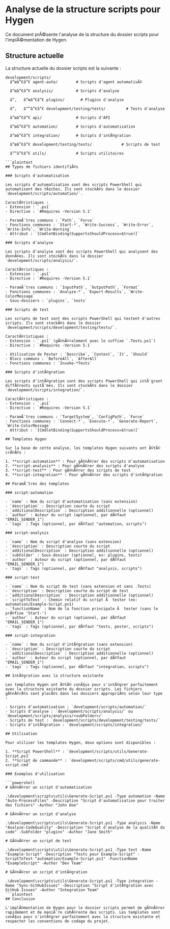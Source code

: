 # Analyse de la structure scripts pour Hygen

Ce document prÃ©sente l'analyse de la structure du dossier scripts pour l'implÃ©mentation de Hygen.

## Structure actuelle

La structure actuelle du dossier scripts est la suivante :

```plaintext
development/scripts/
  â”œâ”€â”€ agent-auto/        # Scripts d'agent automatisÃ©

  â”œâ”€â”€ analysis/          # Scripts d'analyse

  â”‚   â”œâ”€â”€ plugins/       # Plugins d'analyse

  â”‚   â””â”€â”€ development/testing/tests/         # Tests d'analyse

  â”œâ”€â”€ api/               # Scripts d'API

  â”œâ”€â”€ automation/        # Scripts d'automatisation

  â”œâ”€â”€ integration/       # Scripts d'intÃ©gration

  â”œâ”€â”€ development/testing/tests/             # Scripts de test

  â””â”€â”€ utils/             # Scripts utilitaires

```plaintext
## Types de fichiers identifiÃ©s

### Scripts d'automatisation

Les scripts d'automatisation sont des scripts PowerShell qui automatisent des tÃ¢ches. Ils sont stockÃ©s dans le dossier `development/scripts/automation/`.

CaractÃ©ristiques :
- Extension : `.ps1`
- Directive : `#Requires -Version 5.1`

- ParamÃ¨tres communs : `Path`, `Force`
- Fonctions communes : `Start-*`, `Write-Success`, `Write-Error`, `Write-Info`, `Write-Warning`
- Attribut : `[CmdletBinding(SupportsShouldProcess=$true)]`

### Scripts d'analyse

Les scripts d'analyse sont des scripts PowerShell qui analysent des donnÃ©es. Ils sont stockÃ©s dans le dossier `development/scripts/analysis/`.

CaractÃ©ristiques :
- Extension : `.ps1`
- Directive : `#Requires -Version 5.1`

- ParamÃ¨tres communs : `InputPath`, `OutputPath`, `Format`
- Fonctions communes : `Analyze-*`, `Export-Results`, `Write-ColorMessage`
- Sous-dossiers : `plugins`, `tests`

### Scripts de test

Les scripts de test sont des scripts PowerShell qui testent d'autres scripts. Ils sont stockÃ©s dans le dossier `development/scripts/development/testing/tests/`.

CaractÃ©ristiques :
- Extension : `.ps1` (gÃ©nÃ©ralement avec le suffixe `.Tests.ps1`)
- Directive : `#Requires -Version 5.1`

- Utilisation de Pester : `Describe`, `Context`, `It`, `Should`
- Blocs communs : `BeforeAll`, `AfterAll`
- Fonctions communes : `Invoke-*Tests`

### Scripts d'intÃ©gration

Les scripts d'intÃ©gration sont des scripts PowerShell qui intÃ¨grent diffÃ©rents systÃ¨mes. Ils sont stockÃ©s dans le dossier `development/scripts/integration/`.

CaractÃ©ristiques :
- Extension : `.ps1`
- Directive : `#Requires -Version 5.1`

- ParamÃ¨tres communs : `TargetSystem`, `ConfigPath`, `Force`
- Fonctions communes : `Connect-*`, `Execute-*`, `Generate-Report`, `Write-ColorMessage`
- Attribut : `[CmdletBinding(SupportsShouldProcess=$true)]`

## Templates Hygen

Sur la base de cette analyse, les templates Hygen suivants ont Ã©tÃ© crÃ©Ã©s :

1. **script-automation** : Pour gÃ©nÃ©rer des scripts d'automatisation
2. **script-analysis** : Pour gÃ©nÃ©rer des scripts d'analyse
3. **script-test** : Pour gÃ©nÃ©rer des scripts de test
4. **script-integration** : Pour gÃ©nÃ©rer des scripts d'intÃ©gration

## ParamÃ¨tres des templates

### script-automation

- `name` : Nom du script d'automatisation (sans extension)
- `description` : Description courte du script
- `additionalDescription` : Description additionnelle (optionnel)
- `author` : Auteur du script (optionnel, par dÃ©faut "EMAIL_SENDER_1")
- `tags` : Tags (optionnel, par dÃ©faut "automation, scripts")

### script-analysis

- `name` : Nom du script d'analyse (sans extension)
- `description` : Description courte du script
- `additionalDescription` : Description additionnelle (optionnel)
- `subFolder` : Sous-dossier (optionnel, ex: plugins, tests)
- `author` : Auteur du script (optionnel, par dÃ©faut "EMAIL_SENDER_1")
- `tags` : Tags (optionnel, par dÃ©faut "analysis, scripts")

### script-test

- `name` : Nom du script de test (sans extension et sans .Tests)
- `description` : Description courte du script de test
- `additionalDescription` : Description additionnelle (optionnel)
- `scriptToTest` : Chemin relatif du script Ã  tester (ex: automation/Example-Script.ps1)
- `functionName` : Nom de la fonction principale Ã  tester (sans le prÃ©fixe 'Start-')
- `author` : Auteur du script (optionnel, par dÃ©faut "EMAIL_SENDER_1")
- `tags` : Tags (optionnel, par dÃ©faut "tests, pester, scripts")

### script-integration

- `name` : Nom du script d'intÃ©gration (sans extension)
- `description` : Description courte du script
- `additionalDescription` : Description additionnelle (optionnel)
- `author` : Auteur du script (optionnel, par dÃ©faut "EMAIL_SENDER_1")
- `tags` : Tags (optionnel, par dÃ©faut "integration, scripts")

## IntÃ©gration avec la structure existante

Les templates Hygen ont Ã©tÃ© conÃ§us pour s'intÃ©grer parfaitement avec la structure existante du dossier scripts. Les fichiers gÃ©nÃ©rÃ©s sont placÃ©s dans les dossiers appropriÃ©s selon leur type :

- Scripts d'automatisation : `development/scripts/automation/`
- Scripts d'analyse : `development/scripts/analysis/` ou `development/scripts/analysis/<subFolder>/`
- Scripts de test : `development/scripts/development/testing/tests/`
- Scripts d'intÃ©gration : `development/scripts/integration/`

## Utilisation

Pour utiliser les templates Hygen, deux options sont disponibles :

1. **Script PowerShell** : `development/scripts/utils/Generate-Script.ps1`
2. **Script de commande** : `development/scripts/cmd/utils/generate-script.cmd`

### Exemples d'utilisation

```powershell
# GÃ©nÃ©rer un script d'automatisation

.\development\scripts\utils\Generate-Script.ps1 -Type automation -Name "Auto-ProcessFiles" -Description "Script d'automatisation pour traiter des fichiers" -Author "John Doe"

# GÃ©nÃ©rer un script d'analyse

.\development\scripts\utils\Generate-Script.ps1 -Type analysis -Name "Analyze-CodeQuality" -Description "Script d'analyse de la qualitÃ© du code" -SubFolder "plugins" -Author "Jane Smith"

# GÃ©nÃ©rer un script de test

.\development\scripts\utils\Generate-Script.ps1 -Type test -Name "Example-Script" -Description "Tests pour Example-Script" -ScriptToTest "automation/Example-Script.ps1" -FunctionName "ExampleScript" -Author "Dev Team"

# GÃ©nÃ©rer un script d'intÃ©gration

.\development\scripts\utils\Generate-Script.ps1 -Type integration -Name "Sync-GitHubIssues" -Description "Script d'intÃ©gration avec GitHub Issues" -Author "Integration Team"
```plaintext
## Conclusion

L'implÃ©mentation de Hygen pour le dossier scripts permet de gÃ©nÃ©rer rapidement et de maniÃ¨re cohÃ©rente des scripts. Les templates sont conÃ§us pour s'intÃ©grer parfaitement avec la structure existante et respecter les conventions de codage du projet.
